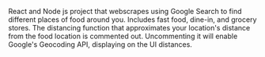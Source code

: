 React and Node js project that webscrapes using Google Search to find different places of food around you. Includes fast food, dine-in, and grocery stores. The distancing function that approximates your location's distance from the food location is commented out.
Uncommenting it will enable Google's Geocoding API, displaying on the UI distances.
